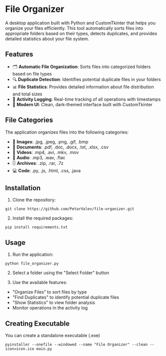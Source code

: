 # File Organizer

A desktop application built with Python and CustomTkinter that helps you organize your files efficiently. This tool automatically sorts files into appropriate folders based on their types, detects duplicates, and provides detailed statistics about your file system.

## Features

- 🗂️ **Automatic File Organization**: Sorts files into categorized folders based on file types
- 🔍 **Duplicate Detection**: Identifies potential duplicate files in your folders
- 📊 **File Statistics**: Provides detailed information about file distribution and total sizes
- 📝 **Activity Logging**: Real-time tracking of all operations with timestamps
- 🎨 **Modern UI**: Clean, dark-themed interface built with CustomTkinter

## File Categories

The application organizes files into the following categories:
- 📸 **Images**: .jpg, .jpeg, .png, .gif, .bmp
- 📄 **Documents**: .pdf, .doc, .docx, .txt, .xlsx, .csv
- 🎥 **Videos**: .mp4, .avi, .mkv, .mov
- 🎵 **Audio**: .mp3, .wav, .flac
- 🗄️ **Archives**: .zip, .rar, .7z
- 💻 **Code**: .py, .js, .html, .css, .java

## Installation

1. Clone the repository:
```
git clone https://github.com/PetarValev/file-organizer.git
```

2. Install the required packages:
```
pip install requirements.txt
```

## Usage

1. Run the application:

```
python file_organizer.py
```

2. Select a folder using the "Select Folder" button

3. Use the available features:
- "Organize Files" to sort files by type
- "Find Duplicates" to identify potential duplicate files
- "Show Statistics" to view folder analysis
- Monitor operations in the activity log

## Creating Executable

You can create a standalone executable (.exe)

```
pyinstaller --onefile --windowed --name "File Organizer" --clean --icon=icon.ico main.py
```

